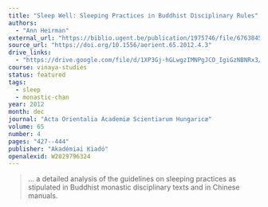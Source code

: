 ```yaml
---
title: "Sleep Well: Sleeping Practices in Buddhist Disciplinary Rules"
authors:
  - "Ann Heirman"
external_url: "https://biblio.ugent.be/publication/1975746/file/6763845.pdf"
source_url: "https://doi.org/10.1556/aorient.65.2012.4.3"
drive_links:
  - "https://drive.google.com/file/d/1XP3Gj-hGLwgzIMNPgJCO_IgiGzNBNRx3/view?usp=drivesdk"
course: vinaya-studies
status: featured
tags:
  - sleep
  - monastic-chan
year: 2012
month: dec
journal: "Acta Orientalia Academiæ Scientiarum Hungaricæ"
volume: 65
number: 4
pages: "427--444"
publisher: "Akadémiai Kiadó"
openalexid: W2029796324
---
```


> … a detailed analysis of the guidelines on sleeping practices as stipulated in Buddhist monastic disciplinary texts and in Chinese manuals.
